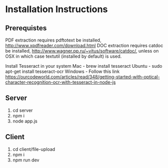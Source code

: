 # Installation Instructions

## Prerequistes
PDF extraction requires pdftotext be installed, http://www.xpdfreader.com/download.html
DOC extraction requires catdoc be installed, http://www.wagner.pp.ru/~vitus/software/catdoc/, unless on OSX in which case textutil (installed by default) is used.


Install Tesseract in your system
Mac - brew install tesseract
Ubuntu - sudo apt-get install tesseract-ocr
Windows - Follow this link https://ourcodeworld.com/articles/read/348/getting-started-with-optical-character-recognition-ocr-with-tesseract-in-node-js



## Server

1. cd server
2. npm i
3. node app.js 

## Client
1. cd client/file-upload
2. npm i
3. npm run dev
